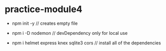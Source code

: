 # practice-module4

- npm init -y // creates empty file

- npm i -D nodemon // devDependency only for local use
- npm i helmet express knex sqlite3 cors // install all of the dependencies
